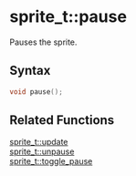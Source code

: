 # sprite_t::pause

Pauses the sprite.

## Syntax

```cpp
void pause();
```

## Related Functions

[sprite_t::update](https://github.com/RandyGaul/cute_framework/blob/master/docs/graphics/sprite/update.md)  
[sprite_t::unpause](https://github.com/RandyGaul/cute_framework/blob/master/docs/graphics/sprite/unpause.md)  
[sprite_t::toggle_pause](https://github.com/RandyGaul/cute_framework/blob/master/docs/graphics/sprite/toggle_pause.md)  
